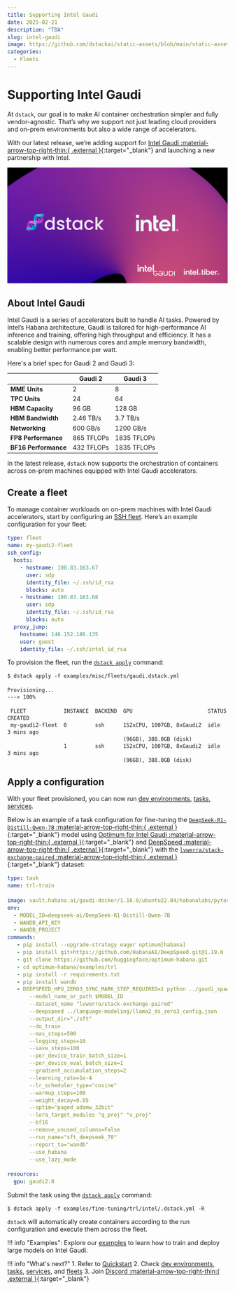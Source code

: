 ```yaml
---
title: Supporting Intel Gaudi
date: 2025-02-21
description: "TBA"  
slug: intel-gaudi
image: https://github.com/dstackai/static-assets/blob/main/static-assets/images/dstack-intel-gaudi-and-intel-tiber-cloud.png-v2?raw=true
categories:
  - Fleets
---
```


# Supporting Intel Gaudi

At `dstack`, our goal is to make AI container orchestration simpler and fully vendor-agnostic. That’s why we support not
just leading cloud providers and on-prem environments but also a wide range of accelerators.

With our latest release, we’re adding support
for [Intel Gaudi :material-arrow-top-right-thin:{ .external }](https://www.intel.com/content/www/us/en/products/details/processors/ai-accelerators/gaudi.html){:target="_blank"} and
launching a new partnership with Intel.

<img src="https://github.com/dstackai/static-assets/blob/main/static-assets/images/dstack-intel-gaudi-and-intel-tiber-cloud-v2.png?raw=true" width="630"/>

<!-- more -->

## About Intel Gaudi

Intel Gaudi is a series of accelerators built to handle AI tasks. Powered by Intel’s Habana architecture, Gaudi is
tailored for high-performance AI inference and training, offering high throughput and efficiency. It has a scalable
design with numerous cores and ample memory bandwidth, enabling better performance per watt.

Here's a brief spec for Gaudi 2 and Gaudi 3:

|                      | **Gaudi 2** | **Gaudi 3** |
|----------------------|-------------|-------------|
| **MME Units**        | 2           | 8           |
| **TPC Units**        | 24          | 64          |
| **HBM Capacity**     | 96 GB       | 128 GB      |
| **HBM Bandwidth**    | 2.46 TB/s   | 3.7 TB/s    |
| **Networking**       | 600 GB/s    | 1200 GB/s   |
| **FP8 Performance**  | 865 TFLOPs  | 1835 TFLOPs |
| **BF16 Performance** | 432 TFLOPs  | 1835 TFLOPs |

In the latest release, `dstack` now supports the orchestration of containers across on-prem 
machines equipped with Intel Gaudi accelerators.

## Create a fleet

To manage container workloads on on-prem machines with Intel Gaudi accelerators, start by configuring an 
[SSH fleet](../../docs/concepts/fleets.md#ssh). Here’s an example configuration for your fleet:

<div editor-title="examples/misc/fleets/gaudi.dstack.yml">

```yaml
type: fleet
name: my-gaudi2-fleet
ssh_config:
  hosts:
    - hostname: 100.83.163.67
      user: sdp
      identity_file: ~/.ssh/id_rsa
      blocks: auto
    - hostname: 100.83.163.68
      user: sdp
      identity_file: ~/.ssh/id_rsa
      blocks: auto
  proxy_jump:
    hostname: 146.152.186.135
    user: guest
    identity_file: ~/.ssh/intel_id_rsa
```

</div>

To provision the fleet, run the [`dstack apply`](../../docs/reference/cli/dstack/apply.md) command:

<div class="termy">

```shell
$ dstack apply -f examples/misc/fleets/gaudi.dstack.yml

Provisioning...
---> 100%

 FLEET            INSTANCE  BACKEND  GPU                        STATUS  CREATED 
 my-gaudi2-fleet  0         ssh      152xCPU, 1007GB, 8xGaudi2  idle    3 mins ago
                                     (96GB), 388.0GB (disk)     
                  1         ssh      152xCPU, 1007GB, 8xGaudi2  idle    3 mins ago
                                     (96GB), 388.0GB (disk)     
```

</div>

## Apply a configuration

With your fleet provisioned, you can now run [dev environments](../../docs/concepts/dev-environments.md), [tasks](../../docs/concepts/tasks.md), [services](../../docs/concepts/services.md). 

Below is an example of a task configuration for fine-tuning the [`DeepSeek-R1-Distill-Qwen-7B` :material-arrow-top-right-thin:{ .external }](https://huggingface.co/deepseek-ai/DeepSeek-R1-Distill-Qwen-7B){:target="_blank"}
model using [Optimum for Intel Gaudi :material-arrow-top-right-thin:{ .external }](https://github.com/huggingface/optimum-habana){:target="_blank"} 
and [DeepSpeed :material-arrow-top-right-thin:{ .external }](https://docs.habana.ai/en/latest/PyTorch/DeepSpeed/DeepSpeed_User_Guide/DeepSpeed_User_Guide.html#deepspeed-user-guide){:target="_blank"} with 
the [`lvwerra/stack-exchange-paired` :material-arrow-top-right-thin:{ .external }](https://huggingface.co/datasets/lvwerra/stack-exchange-paired){:target="_blank"} dataset:

<div editor-title="examples/fine-tuning/trl/intel/.dstack.yml">
    
```yaml
type: task
name: trl-train

image: vault.habana.ai/gaudi-docker/1.18.0/ubuntu22.04/habanalabs/pytorch-installer-2.4.0
env:
  - MODEL_ID=deepseek-ai/DeepSeek-R1-Distill-Qwen-7B
  - WANDB_API_KEY
  - WANDB_PROJECT
commands:
   - pip install --upgrade-strategy eager optimum[habana]
   - pip install git+https://github.com/HabanaAI/DeepSpeed.git@1.19.0
   - git clone https://github.com/huggingface/optimum-habana.git
   - cd optimum-habana/examples/trl
   - pip install -r requirements.txt
   - pip install wandb
   - DEEPSPEED_HPU_ZERO3_SYNC_MARK_STEP_REQUIRED=1 python ../gaudi_spawn.py --world_size $DSTACK_GPUS_NUM --use_deepspeed sft.py
       --model_name_or_path $MODEL_ID
       --dataset_name "lvwerra/stack-exchange-paired"
       --deepspeed ../language-modeling/llama2_ds_zero3_config.json
       --output_dir="./sft"
       --do_train
       --max_steps=500
       --logging_steps=10
       --save_steps=100
       --per_device_train_batch_size=1
       --per_device_eval_batch_size=1
       --gradient_accumulation_steps=2
       --learning_rate=1e-4
       --lr_scheduler_type="cosine"
       --warmup_steps=100
       --weight_decay=0.05
       --optim="paged_adamw_32bit"
       --lora_target_modules "q_proj" "v_proj"
       --bf16
       --remove_unused_columns=False
       --run_name="sft_deepseek_70"
       --report_to="wandb"
       --use_habana
       --use_lazy_mode

resources:
  gpu: gaudi2:8
```    

</div>

Submit the task using the [`dstack apply`](../../docs/reference/cli/dstack/apply.md) command:

<div class="termy">

```shell
$ dstack apply -f examples/fine-tuning/trl/intel/.dstack.yml -R
```

</div>

`dstack` will automatically create containers according to the run configuration and execute them across the fleet.

!!! info "Examples":
    Explore our [examples](../../examples/accelerators/intel/index.md) to learn how to train and deploy large models on Intel Gaudi.

!!! info "What's next?"
    1. Refer to [Quickstart](../../docs/quickstart.md)
    2. Check [dev environments](../../docs/concepts/dev-environments.md), [tasks](../../docs/concepts/tasks.md), [services](../../docs/concepts/services.md), and [fleets](../../docs/concepts/fleets.md)
    3. Join [Discord :material-arrow-top-right-thin:{ .external }](https://discord.gg/u8SmfwPpMd){:target="_blank"}
